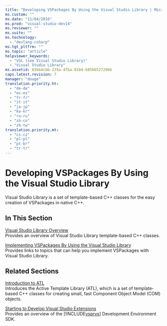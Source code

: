 ```yaml
---
title: "Developing VSPackages By Using the Visual Studio Library | Microsoft Docs"
ms.custom: ""
ms.date: "11/04/2016"
ms.prod: "visual-studio-dev14"
ms.reviewer: ""
ms.suite: ""
ms.technology: 
  - "devlang-csharp"
ms.tgt_pltfrm: ""
ms.topic: "article"
helpviewer_keywords: 
  - "VSL (see Visual Studio Library)"
  - "Visual Studio Library"
ms.assetid: 83bb4cbb-235a-4fba-8184-685b65272066
caps.latest.revision: 7
manager: "douge"
translation.priority.ht: 
  - "de-de"
  - "es-es"
  - "fr-fr"
  - "it-it"
  - "ja-jp"
  - "ko-kr"
  - "ru-ru"
  - "zh-cn"
  - "zh-tw"
translation.priority.mt: 
  - "cs-cz"
  - "pl-pl"
  - "pt-br"
  - "tr-tr"
---
```

# Developing VSPackages By Using the Visual Studio Library
Visual Studio Library is a set of template-based C++ classes for the easy creation of VSPackages in native C++.  
  
## In This Section  
 [Visual Studio Library Overview](../misc/visual-studio-library-overview.md)  
 Provides an overview of Visual Studio Library template-based C++ classes.  
  
 [Implementing VSPackages By Using the Visual Studio Library](../misc/implementing-vspackages-by-using-the-visual-studio-library.md)  
 Provides links to topics that can help you implement VSPackages with Visual Studio Library.  
  
## Related Sections  
 [Introduction to ATL](/visual-cpp/atl/introduction-to-atl)  
 Introduces the Active Template Library (ATL), which is a set of template-based C++ classes for creating small, fast Component Object Model (COM) objects.  
  
 [Starting to Develop Visual Studio Extensions](../extensibility/starting-to-develop-visual-studio-extensions.md)  
 Provides an overview of the [!INCLUDE[vsprvs](../code-quality/includes/vsprvs_md.md)] Development Environment SDK.